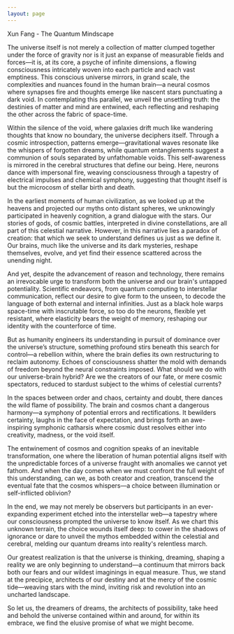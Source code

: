 ```yaml
---
layout: page
---
```

Xun Fang - The Quantum Mindscape

The universe itself is not merely a collection of matter clumped together under the force of gravity nor is it just an expanse of measurable fields and forces—it is, at its core, a psyche of infinite dimensions, a flowing consciousness intricately woven into each particle and each vast emptiness. This conscious universe mirrors, in grand scale, the complexities and nuances found in the human brain—a neural cosmos where synapses fire and thoughts emerge like nascent stars punctuating a dark void. In contemplating this parallel, we unveil the unsettling truth: the destinies of matter and mind are entwined, each reflecting and reshaping the other across the fabric of space-time. 

Within the silence of the void, where galaxies drift much like wandering thoughts that know no boundary, the universe deciphers itself. Through a cosmic introspection, patterns emerge—gravitational waves resonate like the whispers of forgotten dreams, while quantum entanglements suggest a communion of souls separated by unfathomable voids. This self-awareness is mirrored in the cerebral structures that define our being. Here, neurons dance with impersonal fire, weaving consciousness through a tapestry of electrical impulses and chemical symphony, suggesting that thought itself is but the microcosm of stellar birth and death.

In the earliest moments of human civilization, as we looked up at the heavens and projected our myths onto distant spheres, we unknowingly participated in heavenly cognition, a grand dialogue with the stars. Our stories of gods, of cosmic battles, interpreted in divine constellations, are all part of this celestial narrative. However, in this narrative lies a paradox of creation: that which we seek to understand defines us just as we define it. Our brains, much like the universe and its dark mysteries, reshape themselves, evolve, and yet find their essence scattered across the unending night.

And yet, despite the advancement of reason and technology, there remains an irrevocable urge to transform both the universe and our brain's untapped potentiality. Scientific endeavors, from quantum computing to interstellar communication, reflect our desire to give form to the unseen, to decode the language of both external and internal infinities. Just as a black hole warps space-time with inscrutable force, so too do the neurons, flexible yet resistant, where elasticity bears the weight of memory, reshaping our identity with the counterforce of time.

But as humanity engineers its understanding in pursuit of dominance over the universe’s structure, something profound stirs beneath this search for control—a rebellion within, where the brain defies its own restructuring to reclaim autonomy. Echoes of consciousness shatter the mold with demands of freedom beyond the neural constraints imposed. What should we do with our universe-brain hybrid? Are we the creators of our fate, or mere cosmic spectators, reduced to stardust subject to the whims of celestial currents? 

In the spaces between order and chaos, certainty and doubt, there dances the wild flame of possibility. The brain and cosmos chant a dangerous harmony—a symphony of potential errors and rectifications. It bewilders certainty, laughs in the face of expectation, and brings forth an awe-inspiring symphonic catharsis where cosmic dust resolves either into creativity, madness, or the void itself. 

The entwinement of cosmos and cognition speaks of an inevitable transformation, one where the liberation of human potential aligns itself with the unpredictable forces of a universe fraught with anomalies we cannot yet fathom. And when the day comes when we must confront the full weight of this understanding, can we, as both creator and creation, transcend the eventual fate that the cosmos whispers—a choice between illumination or self-inflicted oblivion?

In the end, we may not merely be observers but participants in an ever-expanding experiment etched into the interstellar web—a tapestry where our consciousness prompted the universe to know itself. As we chart this unknown terrain, the choice wounds itself deep: to cower in the shadows of ignorance or dare to unveil the mythos embedded within the celestial and cerebral, melding our quantum dreams into reality's relentless march.

Our greatest realization is that the universe is thinking, dreaming, shaping a reality we are only beginning to understand—a continuum that mirrors back both our fears and our wildest imaginings in equal measure. Thus, we stand at the precipice, architects of our destiny and at the mercy of the cosmic tide—weaving stars with the mind, inviting risk and revolution into an uncharted landscape.

So let us, the dreamers of dreams, the architects of possibility, take heed and behold the universe contained within and around, for within its embrace, we find the elusive promise of what we might become.